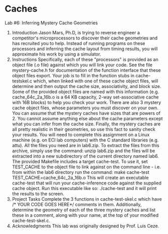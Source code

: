 # Caches

Lab #6: Inferring Mystery Cache Geometries
1. Introduction
Jason Mars, Ph.D, is trying to reverse engineer a competitor's microprocessors to
discover their cache geometries and has recruited you to help. Instead of running programs on
these processors and inferring the cache layout from timing results, you will approximate his
work by using a simulator.
2. Instructions
Specifically, each of these "processors" is provided as an object file (.o file) against
which you will link your code. See the file mystery-cache.h for documentation of the function
interface that these object files export. Your job is to fill in the function stubs in cache-testskel.c
which, when linked with one of these cache object files, will determine and then output
the cache size, associativity, and block size. Some of the provided object files are named with
this information (e.g. cache_64c_2a_16b.o is a 64 KB capacity, 2-way set-associative cache
with 16B blocks) to help you check your work. There are also 3 mystery cache object files,
whose parameters you must discover on your own.
You can assume that the mystery caches have sizes that are powers of 2. You cannot
assume anything else about the cache parameters except what you can infer from the cache size.
Finally, the mystery caches are all pretty realistic in their geometries, so use this fact to sanity
check your results.
You will need to complete this assignment on a Linux machine (e.g. on ECI lab
computers) with the C standard libraries (e.g. attu). All the files you need are in lab6.zip. To
extract the files from this archive, simply use the command:
unzip lab6.zip
and the files will be extracted into a new subdirectory of the current directory named lab6. The
provided Makefile includes a target cache-test. To use it, set TEST_CACHE to the object file
to link against on the command line - i.e. from within the lab6 directory run the command:
make cache-test TEST_CACHE=cache_64c_2a_16b.o
This will create an executable cache-test that will run your cache-inference code against the
supplied cache object. Run this executable like so:
./cache-test
and it will print the results to the screen.
3. Project Tasks
Complete the 3 functions in cache-test-skel.c which have /* YOUR CODE GOES
HERE*/ comments in them.
Additionally, determine the geometry of each of the three mystery caches and list these in
a comment, along with your name, at the top of your modified cache-test-skel.c.
5. Acknowledgments
This lab was originally designed by Prof. Luis Ceze.
